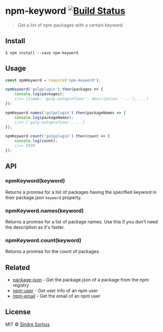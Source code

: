 # npm-keyword [![Build Status](https://travis-ci.org/sindresorhus/npm-keyword.svg?branch=master)](https://travis-ci.org/sindresorhus/npm-keyword)

> Get a list of npm packages with a certain keyword


## Install

```
$ npm install --save npm-keyword
```


## Usage

```js
const npmKeyword = require('npm-keyword');

npmKeyword('gulpplugin').then(packages => {
	console.log(packages);
	//=> [{name: 'gulp-autoprefixer', description: '...'}, ...]
});

npmKeyword.names('gulpplugin').then(packageNames => {
	console.log(packageNames);
	//=> ['gulp-autoprefixer', ...]
});

npmKeyword.count('gulpplugin').then(count => {
	console.log(count);
	//=> 1930
});
```


## API

### npmKeyword(keyword)

Returns a promise for a list of packages having the specified keyword in their package.json `keyword` property.

### npmKeyword.names(keyword)

Returns a promise for a list of package names. Use this if you don't need the description as it's faster.

### npmKeyword.count(keyword)

Returns a promise for the count of packages.

## Related

- [package-json](https://github.com/sindresorhus/package-json) - Get the package.json of a package from the npm registry
- [npm-user](https://github.com/sindresorhus/npm-user) - Get user info of an npm user
- [npm-email](https://github.com/sindresorhus/npm-email) - Get the email of an npm user


## License

MIT © [Sindre Sorhus](http://sindresorhus.com)
